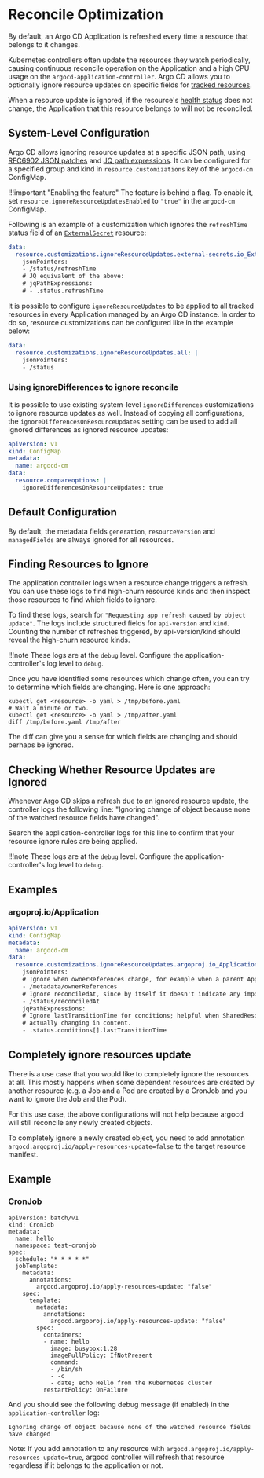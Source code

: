 # Reconcile Optimization

By default, an Argo CD Application is refreshed every time a resource that belongs to it changes.

Kubernetes controllers often update the resources they watch periodically, causing continuous reconcile operation on the Application
and a high CPU usage on the `argocd-application-controller`. Argo CD allows you to optionally ignore resource updates on specific fields
for [tracked resources](../user-guide/resource_tracking.md).

When a resource update is ignored, if the resource's [health status](./health.md) does not change, the Application that this resource belongs to will not be reconciled.

## System-Level Configuration

Argo CD allows ignoring resource updates at a specific JSON path, using [RFC6902 JSON patches](https://tools.ietf.org/html/rfc6902) and [JQ path expressions](https://stedolan.github.io/jq/manual/#path(path_expression)). It can be configured for a specified group and kind
in `resource.customizations` key of the `argocd-cm` ConfigMap.

!!!important "Enabling the feature"
    The feature is behind a flag. To enable it, set `resource.ignoreResourceUpdatesEnabled` to `"true"` in the `argocd-cm` ConfigMap.

Following is an example of a customization which ignores the `refreshTime` status field of an [`ExternalSecret`](https://external-secrets.io/main/api/externalsecret/) resource:

```yaml
data:
  resource.customizations.ignoreResourceUpdates.external-secrets.io_ExternalSecret: |
    jsonPointers:
    - /status/refreshTime
    # JQ equivalent of the above:
    # jqPathExpressions:
    # - .status.refreshTime
```

It is possible to configure `ignoreResourceUpdates` to be applied to all tracked resources in every Application managed by an Argo CD instance. In order to do so, resource customizations can be configured like in the example below:

```yaml
data:
  resource.customizations.ignoreResourceUpdates.all: |
    jsonPointers:
    - /status
```

### Using ignoreDifferences to ignore reconcile

It is possible to use existing system-level `ignoreDifferences` customizations to ignore resource updates as well. Instead of copying all configurations,
the `ignoreDifferencesOnResourceUpdates` setting can be used to add all ignored differences as ignored resource updates:

```yaml
apiVersion: v1
kind: ConfigMap
metadata:
  name: argocd-cm
data:
  resource.compareoptions: |
    ignoreDifferencesOnResourceUpdates: true
```

## Default Configuration

By default, the metadata fields `generation`, `resourceVersion` and `managedFields` are always ignored for all resources.

## Finding Resources to Ignore

The application controller logs when a resource change triggers a refresh. You can use these logs to find
high-churn resource kinds and then inspect those resources to find which fields to ignore.

To find these logs, search for `"Requesting app refresh caused by object update"`. The logs include structured
fields for `api-version` and `kind`.  Counting the number of refreshes triggered, by api-version/kind should
reveal the high-churn resource kinds.

!!!note 
    These logs are at the `debug` level. Configure the application-controller's log level to `debug`.

Once you have identified some resources which change often, you can try to determine which fields are changing. Here is
one approach:

```shell
kubectl get <resource> -o yaml > /tmp/before.yaml
# Wait a minute or two.
kubectl get <resource> -o yaml > /tmp/after.yaml
diff /tmp/before.yaml /tmp/after
```

The diff can give you a sense for which fields are changing and should perhaps be ignored.

## Checking Whether Resource Updates are Ignored

Whenever Argo CD skips a refresh due to an ignored resource update, the controller logs the following line:
"Ignoring change of object because none of the watched resource fields have changed".

Search the application-controller logs for this line to confirm that your resource ignore rules are being applied.

!!!note
    These logs are at the `debug` level. Configure the application-controller's log level to `debug`.

## Examples

### argoproj.io/Application

```yaml
apiVersion: v1
kind: ConfigMap
metadata:
  name: argocd-cm
data:
  resource.customizations.ignoreResourceUpdates.argoproj.io_Application: |
    jsonPointers:
    # Ignore when ownerReferences change, for example when a parent ApplicationSet changes often.
    - /metadata/ownerReferences
    # Ignore reconciledAt, since by itself it doesn't indicate any important change.
    - /status/reconciledAt
    jqPathExpressions:
    # Ignore lastTransitionTime for conditions; helpful when SharedResourceWarnings are being regularly updated but not
    # actually changing in content.
    - .status.conditions[].lastTransitionTime
```

## Completely ignore resources update

There is a use case that you would like to completely ignore the resources at all. This mostly happens when some dependent
resources are created by another resource (e.g. a Job and a Pod are created by a CronJob and you want to ignore the Job
and the Pod). 

For this use case, the above configurations will not help because argocd will still reconcile any newly created objects.

To completely ignore a newly created object, you need to add annotation `argocd.argoproj.io/apply-resources-update=false`
to the target resource manifest.

## Example

### CronJob

```
apiVersion: batch/v1
kind: CronJob
metadata:
  name: hello
  namespace: test-cronjob
spec:
  schedule: "* * * * *"
  jobTemplate:
    metadata:
      annotations:
        argocd.argoproj.io/apply-resources-update: "false"
    spec:
      template:
        metadata:
          annotations:
            argocd.argoproj.io/apply-resources-update: "false"
        spec:
          containers:
          - name: hello
            image: busybox:1.28
            imagePullPolicy: IfNotPresent
            command:
            - /bin/sh
            - -c
            - date; echo Hello from the Kubernetes cluster
          restartPolicy: OnFailure
```

And you should see the following debug message (if enabled) in the `application-controller` log:

```
Ignoring change of object because none of the watched resource fields have changed
```

Note: If you add annotation to any resource with `argocd.argoproj.io/apply-resources-update=true`, argocd controller
will refresh that resource regardless if it belongs to the application or not.